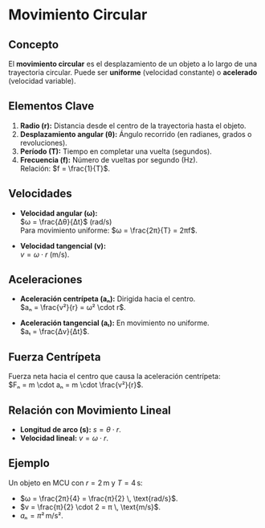 # Movimiento Circular

## Concepto
El **movimiento circular** es el desplazamiento de un objeto a lo largo de una trayectoria circular. Puede ser **uniforme** (velocidad constante) o **acelerado** (velocidad variable).

## Elementos Clave

1. **Radio (r):** Distancia desde el centro de la trayectoria hasta el objeto.
2. **Desplazamiento angular (θ):** Ángulo recorrido (en radianes, grados o revoluciones).
3. **Período (T):** Tiempo en completar una vuelta (segundos).
4. **Frecuencia (f):** Número de vueltas por segundo (Hz).  
   Relación: $f = \frac{1}{T}$.

## Velocidades

- **Velocidad angular (ω):**  
  $ω = \frac{Δθ}{Δt}$ (rad/s)  
  Para movimiento uniforme: $ω = \frac{2π}{T} = 2πf$.

- **Velocidad tangencial (v):**  
  $v = ω \cdot r$ (m/s).

## Aceleraciones

- **Aceleración centrípeta (aₙ):** Dirigida hacia el centro.  
  $aₙ = \frac{v²}{r} = ω² \cdot r$.

- **Aceleración tangencial (aₜ):** En movimiento no uniforme.  
  $aₜ = \frac{Δv}{Δt}$.

## Fuerza Centrípeta
Fuerza neta hacia el centro que causa la aceleración centrípeta:  
$Fₙ = m \cdot aₙ = m \cdot \frac{v²}{r}$.

## Relación con Movimiento Lineal
- **Longitud de arco (s):** $s = θ \cdot r$.  
- **Velocidad lineal:** $v = ω \cdot r$.

## Ejemplo
Un objeto en MCU con $r = 2 \, \text{m}$ y $T = 4 \, \text{s}$:  
- $ω = \frac{2π}{4} = \frac{π}{2} \, \text{rad/s}$.  
- $v = \frac{π}{2} \cdot 2 = π \, \text{m/s}$.  
- $aₙ = π² \, \text{m/s²}$.
